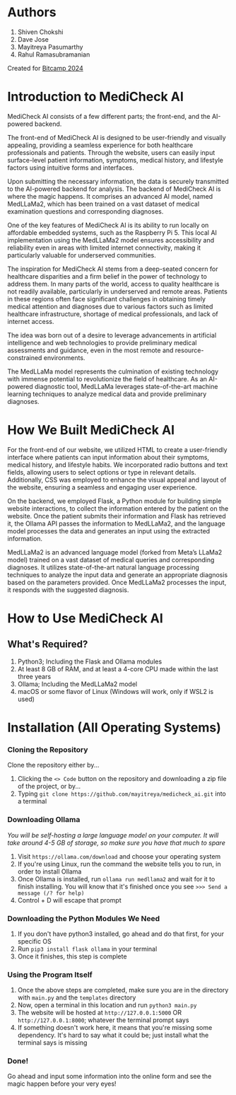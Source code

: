 # Authors
1. Shiven Chokshi
2. Dave Jose
3. Mayitreya Pasumarthy
4. Rahul Ramasubramanian

Created for [Bitcamp 2024](http://bit.camp)

# Introduction to MediCheck AI
MediCheck AI consists of a few different parts; the front-end, and the AI-powered backend.

The front-end of MediCheck AI is designed to be user-friendly and visually appealing, providing a seamless experience for both healthcare professionals and patients. Through the website, users can easily input surface-level patient information, symptoms, medical history, and lifestyle factors using intuitive forms and interfaces.

Upon submitting the necessary information, the data is securely transmitted to the AI-powered backend for analysis. The backend of MediCheck AI is where the magic happens. It comprises an advanced AI model, named MedLLaMa2, which has been trained on a vast dataset of medical examination questions and corresponding diagnoses.

One of the key features of MediCheck AI is its ability to run locally on affordable embedded systems, such as the Raspberry Pi 5. This local AI implementation using the MedLLaMa2 model ensures accessibility and reliability even in areas with limited internet connectivity, making it particularly valuable for underserved communities.

The inspiration for MediCheck AI stems from a deep-seated concern for healthcare disparities and a firm belief in the power of technology to address them. In many parts of the world, access to quality healthcare is not readily available, particularly in underserved and remote areas. Patients in these regions often face significant challenges in obtaining timely medical attention and diagnoses due to various factors such as limited healthcare infrastructure, shortage of medical professionals, and lack of internet access.

The idea was born out of a desire to leverage advancements in artificial intelligence and web technologies to provide preliminary medical assessments and guidance, even in the most remote and resource-constrained environments.

The MedLLaMa model represents the culmination of existing technology with immense potential to revolutionize the field of healthcare. As an AI-powered diagnostic tool, MedLLaMa leverages state-of-the-art machine learning techniques to analyze medical data and provide preliminary diagnoses.

# How We Built MediCheck AI
For the front-end of our website, we utilized HTML to create a user-friendly interface where patients can input information about their symptoms, medical history, and lifestyle habits. We incorporated radio buttons and text fields, allowing users to select options or type in relevant details. Additionally, CSS was employed to enhance the visual appeal and layout of the website, ensuring a seamless and engaging user experience.

On the backend, we employed Flask, a Python module for building simple website interactions, to collect the information entered by the patient on the website. Once the patient submits their information and Flask has retrieved it, the Ollama API passes the information to MedLLaMa2, and the language model processes the data and generates an input using the extracted information.

MedLLaMa2 is an advanced language model (forked from Meta’s LLaMa2 model) trained on a vast dataset of medical queries and corresponding diagnoses. It utilizes state-of-the-art natural language processing techniques to analyze the input data and generate an appropriate diagnosis based on the parameters provided. Once MedLLaMa2 processes the input, it responds with the suggested diagnosis.

# How to Use MediCheck AI
## What's Required?
1. Python3; Including the Flask and Ollama modules
2. At least 8 GB of RAM, and at least a 4-core CPU made within the last three years
3. Ollama; Including the MedLLaMa2 model
4. macOS or some flavor of Linux (Windows will work, only if WSL2 is used)

# Installation (All Operating Systems)
### Cloning the Repository
Clone the repository either by...
1. Clicking the `<> Code` button on the repository and downloading a zip file of the project, or by...
2. Typing `git clone https://github.com/mayitreya/medicheck_ai.git` into a terminal

### Downloading Ollama
*You will be self-hosting a large language model on your computer. It will take around 4-5 GB of storage, so make sure you have that much to spare*
1. Visit `https://ollama.com/download` and choose your operating system
2. If you're using Linux, run the command the website tells you to run, in order to install Ollama
3. Once Ollama is installed, run `ollama run medllama2` and wait for it to finish installing. You will know that it's finished once you see `>>> Send a message (/? for help)`
4. Control + D will escape that prompt

### Downloading the Python Modules We Need
1. If you don't have python3 installed, go ahead and do that first, for your specific OS
2. Run `pip3 install flask ollama` in your terminal
3. Once it finishes, this step is complete

### Using the Program Itself
1. Once the above steps are completed, make sure you are in the directory with `main.py` and the `templates` directory 
2. Now, open a terminal in this location and run `python3 main.py`
3. The website will be hosted at `http://127.0.0.1:5000` OR `http://127.0.0.1:8000`; whatever the terminal prompt says
4. If something doesn't work here, it means that you're missing some dependency. It's hard to say what it could be; just install what the terminal says is missing

### Done!
Go ahead and input some information into the online form and see the magic happen before your very eyes!
